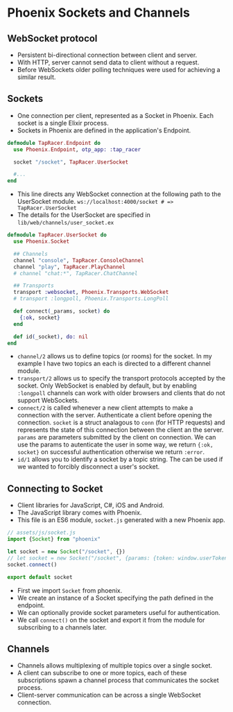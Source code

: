 # Phoenix Sockets and Channels

## WebSocket protocol
* Persistent bi-directional connection between client and server.
* With HTTP, server cannot send data to client without a request.
* Before WebSockets older polling techniques were used for achieving a similar result.


## Sockets
* One connection per client, represented as a Socket in Phoenix. Each socket is a single Elixir process.
* Sockets in Phoenix are defined in the application's Endpoint.

```elixir
defmodule TapRacer.Endpoint do
  use Phoenix.Endpoint, otp_app: :tap_racer

  socket "/socket", TapRacer.UserSocket

  #...
end
```

* This line directs any WebSocket connection at the following path to the UserSocket module. `ws://localhost:4000/socket # => TapRacer.UserSocket`
* The details for the UserSocket are specified in `lib/web/channels/user_socket.ex`

```elixir
defmodule TapRacer.UserSocket do
  use Phoenix.Socket

  ## Channels
  channel "console", TapRacer.ConsoleChannel
  channel "play", TapRacer.PlayChannel
  # channel "chat:*", TapRacer.ChatChannel

  ## Transports
  transport :websocket, Phoenix.Transports.WebSocket
  # transport :longpoll, Phoenix.Transports.LongPoll

  def connect(_params, socket) do
    {:ok, socket}
  end

  def id(_socket), do: nil
end
```

* `channel/2` allows us to define topics (or rooms) for the socket. In my example I have two topics an each is directed to a different channel module.
* `transport/2` allows us to specify the transport protocols accepted by the socket. Only WebSocket is enabled by default, but by enabling `:longpoll` channels can work with older browsers and clients that do not support WebSockets.
* `connect/2` is called whenever a new client attempts to make a connection with the server. Authenticate a client before opening the connection. `socket` is a struct analagous to `conn` (for HTTP requests) and represents the state of this connection between the client an the server. `params` are parameters submitted by the client on connection. We can use the params to autenticate the user in some way, we return `{:ok, socket}` on successful authentication otherwise we return `:error`.
* `id/1` allows you to identify a socket by a topic string. The can be used if we wanted to forcibly disconnect a user's socket.

## Connecting to Socket
* Client libraries for JavaScript, C#, iOS and Android.
* The JavaScript library comes with Phoenix.
* This file is an ES6 module, `socket.js` generated with a new Phoenix app.

```javascript
// assets/js/socket.js
import {Socket} from "phoenix"

let socket = new Socket("/socket", {})
// let socket = new Socket("/socket", {params: {token: window.userToken}})
socket.connect()

export default socket
```

* First we import `Socket` from phoenix.
* We create an instance of a Socket specifying the path defined in the endpoint.
* We can optionally provide socket parameters useful for authentication.
* We call `connect()` on the socket and export it from the module for subscribing to a channels later.

## Channels
* Channels allows multiplexing of multiple topics over a single socket.
* A client can subscribe to one or more topics, each of these subscriptions spawn a channel process that communicates the socket process.
* Client-server communication can be across a single WebSocket connection.
